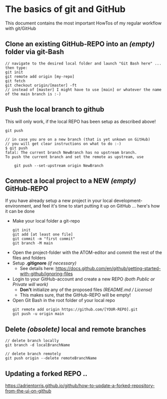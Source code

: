 # The basics of git and GitHub
This document contains the most important HowTos of my regular workflow with git/GitHub
## Clone an existing GitHub-REPO into an _(empty)_ folder via git-Bash
```
// navigate to the desired local folder and launch "Git Bash here" ... then type:
git init
git remote add origin [my-repo]
git fetch
git checkout origin/[master] -ft
// instead of [master] I might have to use [main] or whatever the name of the main branch is :-)
```
## Push the local branch to github
This will only work, if the local REPO has been setup as described above!
```
git push

// in case you are on a new branch (that is yet unkown on GitHub)
// you will get clear instructions on what to do :-)
$ git push
fatal: The current branch NewBranch has no upstream branch.
To push the current branch and set the remote as upstream, use

    git push --set-upstream origin NewBranch
```

## Connect a local project to a NEW _(empty)_ GitHub-REPO
If you have already setup a new project in your local development-environment, and feel it's time to start putting it up on GitHub ... here's how it can be done
* Make your local folder a git-repo
  ```
  git init
  git add [at least one file]
  git commit -m "first commit"
  git branch -M main
  ```
* Open the project-folder with the ATOM-editor and commit the rest of the files and folders
* Setup **.gitignore** _(if necessary)_
  * See details here: https://docs.github.com/en/github/getting-started-with-github/ignoring-files
* Login to your GitHub-account and create a new REPO _(both Public or Private will work)_
  * **Don't** initialize any of the proposed files _(README.md / License)_
  * This makes sure, that the GitHub-REPO will be empty!
* Open Git Bash in the root folder of your local repo
  ```
  git remote add origin https://github.com/[YOUR-REPO].git
  git push -u origin main
  ```

## Delete _(obsolete)_ local and remote branches
  ```
  // delete branch locally
git branch -d localBranchName

// delete branch remotely
git push origin --delete remoteBranchName
  ```

## Updating a forked REPO ..
https://adrientorris.github.io/github/how-to-update-a-forked-repository-from-the-ui-on-github
